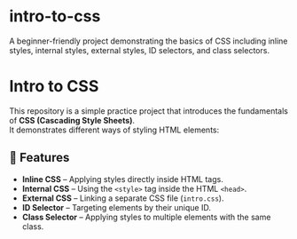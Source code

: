 # intro-to-css
A beginner-friendly project demonstrating the basics of CSS including inline styles, internal styles, external styles, ID selectors, and class selectors.
# Intro to CSS  

This repository is a simple practice project that introduces the fundamentals of **CSS (Cascading Style Sheets)**.  
It demonstrates different ways of styling HTML elements:  

## 📖 Features  
- **Inline CSS** – Applying styles directly inside HTML tags.  
- **Internal CSS** – Using the `<style>` tag inside the HTML `<head>`.  
- **External CSS** – Linking a separate CSS file (`intro.css`).  
- **ID Selector** – Targeting elements by their unique ID.  
- **Class Selector** – Applying styles to multiple elements with the same class.  
